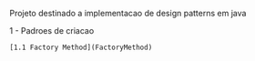 Projeto destinado a implementacao de design patterns em java 


1 - Padroes de criacao 

	[1.1 Factory Method](FactoryMethod)

